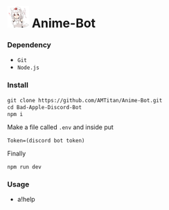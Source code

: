 # <img src="https://github.com/AMTitan/Anime-Bot/raw/master/AnimeBot.png" alt="icon" width="50px"/> Anime-Bot
<h3>Dependency</h3>

- `Git`
- `Node.js`

<h3>Install</h3>

```
git clone https://github.com/AMTitan/Anime-Bot.git
cd Bad-Apple-Discord-Bot
npm i
```

Make a file called `.env` and inside put 
```
Token=(discord bot token)
```

Finally
```
npm run dev
```

<h3>Usage</h3>

- a!help
